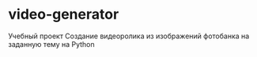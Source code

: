 # video-generator
Учебный проект
Создание видеоролика из изображений фотобанка на заданную тему
на Python
